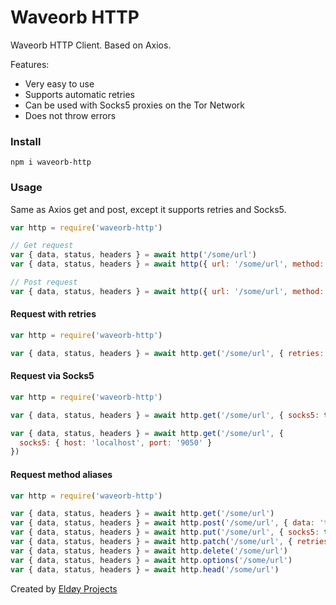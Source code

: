 # Waveorb HTTP

Waveorb HTTP Client. Based on Axios.

Features:
- Very easy to use
- Supports automatic retries
- Can be used with Socks5 proxies on the Tor Network
- Does not throw errors

### Install

```
npm i waveorb-http
```

### Usage

Same as Axios get and post, except it supports retries and Socks5.

```js
var http = require('waveorb-http')

// Get request
var { data, status, headers } = await http('/some/url')
var { data, status, headers } = await http({ url: '/some/url', method: 'get' })

// Post request
var { data, status, headers } = await http({ url: '/some/url', method: 'post' })
```

#### Request with retries
```js
var http = require('waveorb-http')

var { data, status, headers } = await http.get('/some/url', { retries: 3 })
```

#### Request via Socks5
```js
var http = require('waveorb-http')

var { data, status, headers } = await http.get('/some/url', { socks5: true })

var { data, status, headers } = await http.get('/some/url', {
  socks5: { host: 'localhost', port: '9050' }
})
```

#### Request method aliases
```js
var http = require('waveorb-http')

var { data, status, headers } = await http.get('/some/url')
var { data, status, headers } = await http.post('/some/url', { data: 'test' })
var { data, status, headers } = await http.put('/some/url', { socks5: true, data: 'test' })
var { data, status, headers } = await http.patch('/some/url', { retries: 3 })
var { data, status, headers } = await http.delete('/some/url')
var { data, status, headers } = await http.options('/some/url')
var { data, status, headers } = await http.head('/some/url')
```

Created by [Eldøy Projects](https://eldoy.com)
